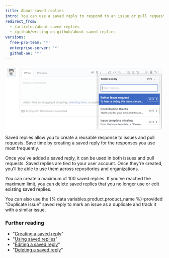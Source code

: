 ```yaml
---
title: About saved replies
intro: You can use a saved reply to respond to an issue or pull request.
redirect_from:
  - /articles/about-saved-replies
  - /github/writing-on-github/about-saved-replies
versions:
  free-pro-team: '*'
  enterprise-server: '*'
  github-ae: '*'
---
```

![Saved replies](/assets/images/help/settings/saved-replies.png)

Saved replies allow you to create a reusable response to issues and pull requests. Save time by creating a saved reply for the responses you use most frequently.

Once you've added a saved reply, it can be used in both issues and pull requests. Saved replies are tied to your user account. Once they're created, you'll be able to use them across repositories and organizations.

You can create a maximum of 100 saved replies. If you've reached the maximum limit, you can delete saved replies that you no longer use or edit existing saved replies.

You can also use the {% data variables.product.product_name %}-provided "Duplicate issue" saved reply to mark an issue as a duplicate and track it with a similar issue.

### Further reading

- "[Creating a saved reply](/articles/creating-a-saved-reply)"
- "[Using saved replies](/articles/using-saved-replies)"
- "[Editing a saved reply](/articles/editing-a-saved-reply)"
- "[Deleting a saved reply](/articles/deleting-a-saved-reply)"
